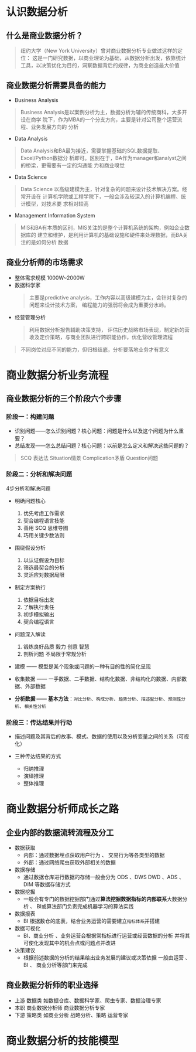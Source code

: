 # 认识数据分析
## 什么是商业数据分析？
> 纽约大学（New York University）曾对商业数据分析专业做过这样的定位：
> 这是一门研究数据，以商业理论为基础，从数据分析出发，依靠统计工具，以决策优化为目的，洞察数据背后的规律，为商业创造最大价值
## 商业数据分析需要具备的能力
- Business Analysis
> Business Analysis是以案例分析为主，数据分析为辅的传统商科，大多开设在商学
院下，作为MBA的一个分支方向，主要是针对公司整个运营流程、业务发展方向的
分析
- Data Analysis
> Data Analysis和BA最为接近，需要掌握基础的SQL数据提取、Excel/Python数据分
析即可。区别在于，BA作为manager和analyst之间的桥梁，更需要有一定的沟通能
力和商业嗅觉
- Data Science
> Data Science 以高级建模为主，针对复杂的问题来设计技术解决方案。经常开设在
计算机学院或工程学院下，一般会涉及较深入的计算机编程、统计模型，对技术要
求相对较高
- Management Information System
> MIS和BA有本质的区别，MIS关注的是整个计算机系统的架构，例如企业数据库的
建立和维护，是利用计算机的基础设施和硬件来处理数据，而BA关注的是如何分析
数据
## 商业分析师的市场需求
- 整体需求规模
    1000W~2000W  
- 数据科学家
  > 主要是predictive analysis，工作内容以高级建模为主，会针对复杂的问题来设计技术方案， 编程能力的强弱将会成为重要分水岭。
- 经营管理分析
  > 利用数据分析报告辅助决策支持，
评估历史战略市场表现，制定新的营收及定价策略，与商业团队进行跨职能协作，优化营收管理流程

> 不同岗位对应不同的能力，但归根结底，分析要落地业务才有意义
# 商业数据分析业务流程
## 商业数据分析的三个阶段六个步骤
### 阶段一：构建问题
- 识别问题——怎么识别问题？核心问题：问题是什么以及这个问题为什么重要？
- 总结发现——怎么总结问题？核心问题：以前是怎么定义和解决这些问题的？
> SCQ 表达法
Situation情景
Complication矛盾
Question问题


### 阶段二：分析和解决问题
4步分析和解决问题
- 明确问题核心 
  1. 优先考虑工作需求
  2. 契合编程语言技能
  3. 善用 SCQ 思维导图
  4. 巧用关键少数法则
   
- 围绕假设分析 
  1. 以认证假设为目标
  2. 筛选最契合的分析
  3. 灵活应对数据局限
- 制定方案执行 
  1. 依据目标出发
  2. 了解执行责任
  3. 初步模拟输出
  4. 契合编程语言
- 问题深入解读
    1. 锻炼良好品质 毅力 创意 智慧
    2. 剖析问题 不局限于常规分析


- 建模 —— 模型是某个现象或问题的一种有目的性的简化呈现
- 收集数据 —— 一手数据、二手数据、结构化数据、非结构化的数据、内部数据、外部数据 
- **分析数据 —— 基本方法**：`对比分析`、`构成分析`、`趋势分析`、`描述型分析`、`预测性分析`、`相关性分析`
### 阶段三：传达结果并行动
- 描述问题及其背后的故事、模式、数据的使用以及分析变量之间的关系（可视化）

- 三种传达结果的方式
  - 归纳推理
  - 演绎推理
  - 整体推理

# 商业数据分析师成长之路
##  企业内部的数据流转流程及分工
- 数据获取
    - 内部：通过数据埋点获取用户行为 、 交易行为等各类型的数据
    - 外部：通过网络爬虫获取外部相关的数据
- 数据存储
    - 通过数据仓库进行数据的存储一般会分为 ODS 、DWS DWD 、ADS 、 DIM 等数据存储方式
- 数据挖掘
  - 一般会有专门的数据挖掘部门通过**算法挖掘数据指标的内部联系**大数据分析 、 BI或算法部门负责完成机器学习的算法实践
- 数据报表
  - BI 根据数仓的底表，结合业务运营的需要建立`指标体系`并搭建
- 数据可视化
  - BI、商业分析 、业务运营会根据常指标进行运营或经营数据的分析 并将其可使化发现其中的机会点或问题点并改进
- 决策建议
  - 根据前述数据的分析的结果给出业务发展的建议或决策依据 一般由运营 、 BI 、 商业分析等部门来完成
## 商业数据分析师的职业选择
- 上游 数据类 如数据仓库、数据科学家、爬虫专家、数据治理专家
- 本职 商业数据分析师 商业数据分析专家
- 下游 策略类
  如商业分析
  战略分析、策略 运营专家
# 商业数据分析的技能模型
